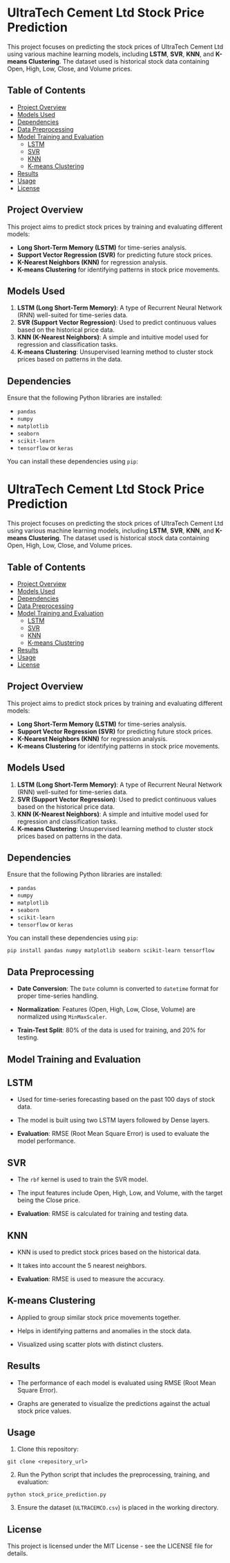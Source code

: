 # UltraTech Cement Ltd Stock Price Prediction

This project focuses on predicting the stock prices of UltraTech Cement Ltd using various machine learning models, including **LSTM**, **SVR**, **KNN**, and **K-means Clustering**. The dataset used is historical stock data containing Open, High, Low, Close, and Volume prices.

## Table of Contents
- [Project Overview](#project-overview)
- [Models Used](#models-used) 
- [Dependencies](#dependencies)
- [Data Preprocessing](#data-preprocessing)
- [Model Training and Evaluation](#model-training-and-evaluation)
  - [LSTM](#lstm)
  - [SVR](#svr)
  - [KNN](#knn)
  - [K-means Clustering](#k-means-clustering)
- [Results](#results)
- [Usage](#usage)
- [License](#license)

## Project Overview

This project aims to predict stock prices by training and evaluating different models:
- **Long Short-Term Memory (LSTM)** for time-series analysis.
- **Support Vector Regression (SVR)** for predicting future stock prices.
- **K-Nearest Neighbors (KNN)** for regression analysis.
- **K-means Clustering** for identifying patterns in stock price movements.

## Models Used

1. **LSTM (Long Short-Term Memory)**: A type of Recurrent Neural Network (RNN) well-suited for time-series data.
2. **SVR (Support Vector Regression)**: Used to predict continuous values based on the historical price data.
3. **KNN (K-Nearest Neighbors)**: A simple and intuitive model used for regression and classification tasks.
4. **K-means Clustering**: Unsupervised learning method to cluster stock prices based on patterns in the data.

## Dependencies

Ensure that the following Python libraries are installed:
- `pandas`
- `numpy`
- `matplotlib`
- `seaborn`
- `scikit-learn`
- `tensorflow` or `keras`

You can install these dependencies using `pip`:

# UltraTech Cement Ltd Stock Price Prediction

This project focuses on predicting the stock prices of UltraTech Cement Ltd using various machine learning models, including **LSTM**, **SVR**, **KNN**, and **K-means Clustering**. The dataset used is historical stock data containing Open, High, Low, Close, and Volume prices.

## Table of Contents
- [Project Overview](#project-overview)
- [Models Used](#models-used)
- [Dependencies](#dependencies)
- [Data Preprocessing](#data-preprocessing)
- [Model Training and Evaluation](#model-training-and-evaluation)
  - [LSTM](#lstm)
  - [SVR](#svr)
  - [KNN](#knn)
  - [K-means Clustering](#k-means-clustering)
- [Results](#results)
- [Usage](#usage)
- [License](#license)

## Project Overview

This project aims to predict stock prices by training and evaluating different models:
- **Long Short-Term Memory (LSTM)** for time-series analysis.
- **Support Vector Regression (SVR)** for predicting future stock prices.
- **K-Nearest Neighbors (KNN)** for regression analysis.
- **K-means Clustering** for identifying patterns in stock price movements.

## Models Used

1. **LSTM (Long Short-Term Memory)**: A type of Recurrent Neural Network (RNN) well-suited for time-series data.
2. **SVR (Support Vector Regression)**: Used to predict continuous values based on the historical price data.
3. **KNN (K-Nearest Neighbors)**: A simple and intuitive model used for regression and classification tasks.
4. **K-means Clustering**: Unsupervised learning method to cluster stock prices based on patterns in the data.

## Dependencies

Ensure that the following Python libraries are installed:
- `pandas`
- `numpy`
- `matplotlib`
- `seaborn`
- `scikit-learn`
- `tensorflow` or `keras`

You can install these dependencies using `pip`:

```
pip install pandas numpy matplotlib seaborn scikit-learn tensorflow
```

## Data Preprocessing

- **Date Conversion**: The ```Date``` column is converted to ```datetime``` format for proper time-series handling.

- **Normalization**: Features (Open, High, Low, Close, Volume) are normalized using ```MinMaxScaler```.

- **Train-Test Split**: 80% of the data is used for training, and 20% for testing.

## Model Training and Evaluation

## LSTM

- Used for time-series forecasting based on the past 100 days of stock data.

- The model is built using two LSTM layers followed by Dense layers.

- **Evaluation**: RMSE (Root Mean Square Error) is used to evaluate the model performance.

## SVR

- The ```rbf``` kernel is used to train the SVR model.

- The input features include Open, High, Low, and Volume, with the target being the Close price.

- **Evaluation**: RMSE is calculated for training and testing data.

## KNN

- KNN is used to predict stock prices based on the historical data.

- It takes into account the 5 nearest neighbors.

- **Evaluation**: RMSE is used to measure the accuracy.

## K-means Clustering

- Applied to group similar stock price movements together.

- Helps in identifying patterns and anomalies in the stock data.

- Visualized using scatter plots with distinct clusters.

## Results

- The performance of each model is evaluated using RMSE (Root Mean Square Error).

- Graphs are generated to visualize the predictions against the actual stock price values.

## Usage

1. Clone this repository:

```
git clone <repository_url>
```

2. Run the Python script that includes the preprocessing, training, and evaluation:

```
python stock_price_prediction.py
```

3. Ensure the dataset (```ULTRACEMCO.csv```) is placed in the working directory.

## License

This project is licensed under the MIT License - see the LICENSE file for details.
